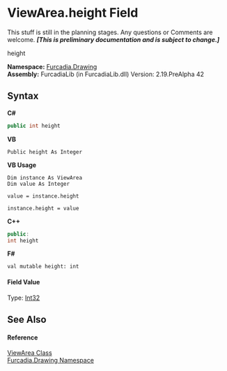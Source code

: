 # ViewArea.height Field
This stuff is still in the planning stages. Any questions or Comments are welcome. _**\[This is preliminary documentation and is subject to change.\]**_

height

**Namespace:**&nbsp;<a href="N_Furcadia_Drawing">Furcadia.Drawing</a><br />**Assembly:**&nbsp;FurcadiaLib (in FurcadiaLib.dll) Version: 2.19.PreAlpha 42

## Syntax

**C#**<br />
``` C#
public int height
```

**VB**<br />
``` VB
Public height As Integer
```

**VB Usage**<br />
``` VB Usage
Dim instance As ViewArea
Dim value As Integer

value = instance.height

instance.height = value
```

**C++**<br />
``` C++
public:
int height
```

**F#**<br />
``` F#
val mutable height: int
```


#### Field Value
Type: <a href="http://msdn2.microsoft.com/en-us/library/td2s409d" target="_blank">Int32</a>

## See Also


#### Reference
<a href="T_Furcadia_Drawing_ViewArea">ViewArea Class</a><br /><a href="N_Furcadia_Drawing">Furcadia.Drawing Namespace</a><br />